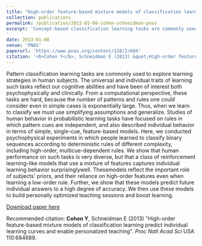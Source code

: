 ```yaml
---
title: "High-order feature-based mixture models of classification learning predict individual learning curves and enable personalized teaching"
collection: publications
permalink: /publication/2013-01-08-cohen-schneidman-pnas
excerpt: 'Concept-based classification learning tasks are commonly used to explore learning strategies in humans. The universal and individual traits of learning such tasks reflect our cognitive abilities and have been of interest both psychophysically and clinically. I designed and performed psychophysical experiments in which subjects learned to classify binary sequences according to deterministic rules of different complexity. To capture the wide variety of behavior, I developed reinforcement learning models using a mixture of stimulus features and a gradient based learning rule. Fitting models to individuals revealed the importance of their priors, their use of high order features, and suggested that the dynamics may take a very simple form. To validate the models, I demonstrated their ability to predict future behavior and support personally optimized guided learning.
'
date: 2013-01-08
venue: 'PNAS'
paperurl: 'https://www.pnas.org/content/110/2/684'
citation: '<b>Cohen Y</b>, Schneidman E (2013) &quot;High-order feature-based mixture models of classi cation learning predict individual learning curves and enable personalized teaching&quot;. <i>Proc Natl Acad Sci</i> USA 110:684689.'
---
```

Pattern classification learning tasks are commonly used to explore
learning strategies in human subjects. The universal and individual
traits of learning such tasks reflect our cognitive abilities and have
been of interest both psychophysically and clinically. From a computational
perspective, these tasks are hard, because the number of
patterns and rules one could consider even in simple cases is exponentially
large. Thus, when we learn to classify we must use simplifying
assumptions and generalize. Studies of human behavior in probabilistic
learning tasks have focused on rules in which pattern cues are
independent, and also described individual behavior in terms of
simple, single-cue, feature-based models. Here, we conducted psychophysical
experiments in which people learned to classify binary
sequences according to deterministic rules of different complexity,
including high-order, multicue-dependent rules. We show that
human performance on such tasks is very diverse, but that a class
of reinforcement learning-like models that use a mixture of features
captures individual learning behavior surprisinglywell. Thesemodels
reflect the important role of subjects&apos; priors, and their reliance on
high-order features even when learning a low-order rule. Further,
we show that these models predict future individual answers to
a high degree of accuracy. We then use these models to build personally
optimized teaching sessions and boost learning.

[Download paper here](https://www.pnas.org/content/110/2/684)

Recommended citation: <b>Cohen Y</b>, Schneidman E (2013) "High-order feature-based mixture models of classification learning predict individual learning curves and enable personalized teaching". <i>Proc Natl Acad Sci</i> USA 110:684689.
